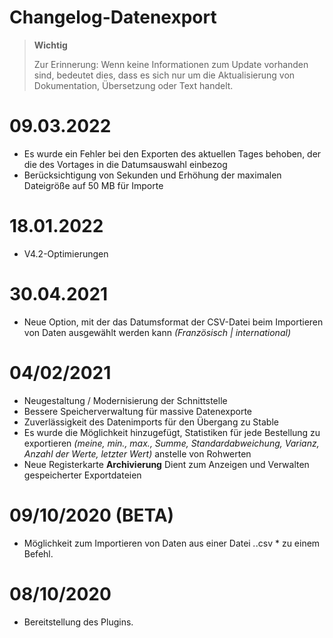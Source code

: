 # Changelog-Datenexport

>**Wichtig**
>
>Zur Erinnerung: Wenn keine Informationen zum Update vorhanden sind, bedeutet dies, dass es sich nur um die Aktualisierung von Dokumentation, Übersetzung oder Text handelt.

# 09.03.2022

- Es wurde ein Fehler bei den Exporten des aktuellen Tages behoben, der die des Vortages in die Datumsauswahl einbezog
- Berücksichtigung von Sekunden und Erhöhung der maximalen Dateigröße auf 50 MB für Importe

# 18.01.2022

- V4.2-Optimierungen

# 30.04.2021

- Neue Option, mit der das Datumsformat der CSV-Datei beim Importieren von Daten ausgewählt werden kann *(Französisch \| international)*

# 04/02/2021

- Neugestaltung / Modernisierung der Schnittstelle
- Bessere Speicherverwaltung für massive Datenexporte
- Zuverlässigkeit des Datenimports für den Übergang zu Stable
- Es wurde die Möglichkeit hinzugefügt, Statistiken für jede Bestellung zu exportieren *(meine, min., max., Summe, Standardabweichung, Varianz, Anzahl der Werte, letzter Wert)* anstelle von Rohwerten
- Neue Registerkarte **Archivierung** Dient zum Anzeigen und Verwalten gespeicherter Exportdateien

# 09/10/2020 (BETA)

- Möglichkeit zum Importieren von Daten aus einer Datei *\.*.csv * zu einem Befehl.

# 08/10/2020

- Bereitstellung des Plugins.
